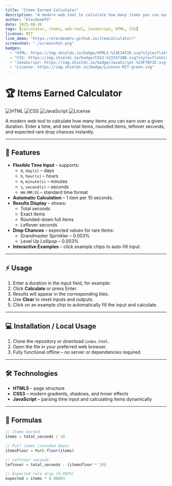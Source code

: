 ```yaml
---
title: "Items Earned Calculator"
description: "A modern web tool to calculate how many items you can earn over a given duration."
author: "ElecDeemTV"
date: 2025-08-26
tags: [calculator, items, web-tool, JavaScript, HTML, CSS]
license: MIT
live_demo: "https://elecdeemtv.github.io/itemcalculator/"
screenshot: "./screenshot.png"
badges:
  - "HTML: https://img.shields.io/badge/HTML5-%23E34F26.svg?style=flat&logo=html5&logoColor=white"
  - "CSS: https://img.shields.io/badge/CSS3-%231572B6.svg?style=flat&logo=css3&logoColor=white"
  - "JavaScript: https://img.shields.io/badge/JavaScript-%23F7DF1E.svg?style=flat&logo=javascript&logoColor=black"
  - "License: https://img.shields.io/badge/License-MIT-green.svg"
---
```


# 🏆 Items Earned Calculator

![HTML](https://img.shields.io/badge/HTML5-%23E34F26.svg?style=flat&logo=html5&logoColor=white)
![CSS](https://img.shields.io/badge/CSS3-%231572B6.svg?style=flat&logo=css3&logoColor=white)
![JavaScript](https://img.shields.io/badge/JavaScript-%23F7DF1E.svg?style=flat&logo=javascript&logoColor=black)
![License](https://img.shields.io/badge/License-MIT-green.svg)

A modern web tool to calculate how many items you can earn over a given duration. Enter a time, and see total items, rounded items, leftover seconds, and expected rare drop chances instantly.  

---

## 🔹 Features

- **Flexible Time Input** – supports:
  - `d`, `day(s)` – days  
  - `h`, `hour(s)` – hours  
  - `m`, `minute(s)` – minutes  
  - `s`, `second(s)` – seconds  
  - `HH:MM:SS` – standard time format  
- **Automatic Calculation** – 1 item per 10 seconds.  
- **Results Display** – shows:
  - Total seconds  
  - Exact items  
  - Rounded-down full items  
  - Leftover seconds  
- **Drop Chances** – expected values for rare items:
  - Grandmaster Sprinkler – 0.003%  
  - Level Up Lollipop – 0.003%  
- **Interactive Examples** – click example chips to auto-fill input.  

---

## ⚡ Usage

1. Enter a duration in the input field, for example:  
2. Click **Calculate** or press Enter.  
3. Results will appear in the corresponding tiles.  
4. Use **Clear** to reset inputs and outputs.  
5. Click on an example chip to automatically fill the input and calculate.  

---

## 💻 Installation / Local Usage

1. Clone the repository or download `index.html`.  
2. Open the file in your preferred web browser.  
3. Fully functional offline – no server or dependencies required.  

---

## 🛠️ Technologies

- **HTML5** – page structure  
- **CSS3** – modern gradients, shadows, and hover effects  
- **JavaScript** – parsing time input and calculating items dynamically  

---

## 📐 Formulas

```js
// Items earned
items = total_seconds / 10

// Full items (rounded down)
itemsFloor = Math.floor(items)

// Leftover seconds
leftover = total_seconds - (itemsFloor * 10)

// Expected rare drop (0.003%)
expected = items * 0.00003

